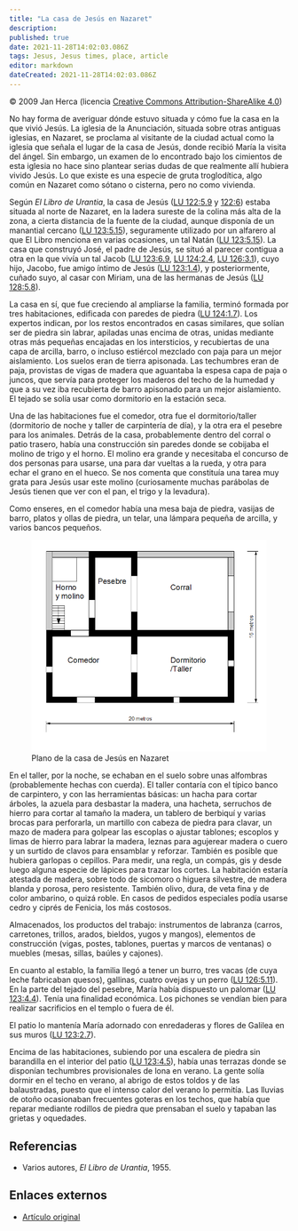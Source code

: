 ```yaml
---
title: "La casa de Jesús en Nazaret"
description: 
published: true
date: 2021-11-28T14:02:03.086Z
tags: Jesus, Jesus times, place, article
editor: markdown
dateCreated: 2021-11-28T14:02:03.086Z
---
```


<p class="v-card v-sheet theme--light grey lighten-3 px-2">© 2009 Jan Herca (licencia <a href="/es/license">Creative Commons Attribution-ShareAlike 4.0</a>)</p>

No hay forma de averiguar dónde estuvo situada y cómo fue la casa en la que vivió Jesús. La iglesia de la Anunciación, situada sobre otras antiguas iglesias, en Nazaret, se proclama al visitante de la ciudad actual como la iglesia que señala el lugar de la casa de Jesús, donde recibió María la visita del ángel. Sin embargo, un examen de lo encontrado bajo los cimientos de esta iglesia no hace sino plantear serias dudas de que realmente allí hubiera vivido Jesús. Lo que existe es una especie de gruta troglodítica, algo común en Nazaret como sótano o cisterna, pero no como vivienda.

Según _El Libro de Urantia_, la casa de Jesús (<a id="a14_47"></a>[LU 122:5.9](/es/The_Urantia_Book/122#p5_9) y <a id="a14_93"></a>[122:6](/es/The_Urantia_Book/122#p6_1)) estaba situada al norte de Nazaret, en la ladera sureste de la colina más alta de la zona, a cierta distancia de la fuente de la ciudad, aunque disponía de un manantial cercano (<a id="a14_311"></a>[LU 123:5.15](/es/The_Urantia_Book/123#p5_15)), seguramente utilizado por un alfarero al que El Libro menciona en varias ocasiones, un tal Natán (<a id="a14_457"></a>[LU 123:5.15](/es/The_Urantia_Book/123#p5_15)). La casa que construyó José, el padre de Jesús, se situó al parecer contigua a otra en la que vivía un tal Jacob (<a id="a14_618"></a>[LU 123:6.9](/es/The_Urantia_Book/123#p6_9), <a id="a14_663"></a>[LU 124:2.4](/es/The_Urantia_Book/124#p2_4), <a id="a14_708"></a>[LU 126:3.1](/es/The_Urantia_Book/126#p3_1)), cuyo hijo, Jacobo, fue amigo íntimo de Jesús (<a id="a14_800"></a>[LU 123:1.4](/es/The_Urantia_Book/123#p1_4)), y posteriormente, cuñado suyo, al casar con Miriam, una de las hermanas de Jesús (<a id="a14_928"></a>[LU 128:5.8](/es/The_Urantia_Book/128#p5_8)).

La casa en sí, que fue creciendo al ampliarse la familia, terminó formada por tres habitaciones, edificada con paredes de piedra (<a id="a16_130"></a>[LU 124:1.7](/es/The_Urantia_Book/124#p1_7)). Los expertos indican, por los restos encontrados en casas similares, que solían ser de piedra sin labrar, apiladas unas encima de otras, unidas mediante otras más pequeñas encajadas en los intersticios, y recubiertas de una capa de arcilla, barro, o incluso estiércol mezclado con paja para un mejor aislamiento. Los suelos eran de tierra apisonada. Las techumbres eran de paja, provistas de vigas de madera que aguantaba la espesa capa de paja o juncos, que servía para proteger los maderos del techo de la humedad y que a su vez iba recubierta de barro apisonado para un mejor aislamiento. El tejado se solía usar como dormitorio en la estación seca.

Una de las habitaciones fue el comedor, otra fue el dormitorio/taller (dormitorio de noche y taller de carpintería de día), y la otra era el pesebre para los animales. Detrás de la casa, probablemente dentro del corral o patio trasero, había una construcción sin paredes donde se cobijaba el molino de trigo y el horno. El molino era grande y necesitaba el concurso de dos personas para usarse, una para dar vueltas a la rueda, y otra para echar el grano en el hueco. Se nos comenta que constituía una tarea muy grata para Jesús usar este molino (curiosamente muchas parábolas de Jesús tienen que ver con el pan, el trigo y la levadura).

Como enseres, en el comedor había una mesa baja de piedra, vasijas de barro, platos y ollas de piedra, un telar, una lámpara pequeña de arcilla, y varios bancos pequeños.

<figure id="Figure_1" class="image urantiapedia">
<img src="/image/article/Jan_Herca/The_house_of_Jesus_in_Nazareth/casa_nazaret.png">
<figcaption>Plano de la casa de Jesús en Nazaret</figcaption>
</figure>

En el taller, por la noche, se echaban en el suelo sobre unas alfombras (probablemente hechas con cuerda). El taller contaría con el típico banco de carpintero, y con las herramientas básicas: un hacha para cortar árboles, la azuela para desbastar la madera, una hacheta, serruchos de hierro para cortar al tamaño la madera, un tablero de berbiquí y varias brocas para perforarla, un martillo con cabeza de piedra para clavar, un mazo de madera para golpear las escoplas o ajustar tablones; escoplos y limas de hierro para labrar la madera, leznas para agujerear madera o cuero y un surtido de clavos para ensamblar y reforzar. También es posible que hubiera garlopas o cepillos. Para medir, una regla, un compás, gis y desde luego alguna especie de lápices para trazar los cortes. La habitación estaría atestada de madera, sobre todo de sicomoro o higuera silvestre, de madera blanda y porosa, pero resistente. También olivo, dura, de veta fina y de color ambarino, o quizá roble. En casos de pedidos especiales podía usarse cedro y ciprés de Fenicia, los más costosos.

Almacenados, los productos del trabajo: instrumentos de labranza (carros, carretones, trillos, arados, bieldos, yugos y mangos), elementos de construcción (vigas, postes, tablones, puertas y marcos de ventanas) o muebles (mesas, sillas, baúles y cajones).

En cuanto al establo, la familia llegó a tener un burro, tres vacas (de cuya leche fabricaban quesos), gallinas, cuatro ovejas y un perro (<a id="a31_139"></a>[LU 126:5.11](/es/The_Urantia_Book/126#p5_11)). En la parte del tejado del pesebre, María había dispuesto un palomar (<a id="a31_257"></a>[LU 123:4.4](/es/The_Urantia_Book/123#p4_4)). Tenía una finalidad económica. Los pichones se vendían bien para realizar sacrificios en el templo o fuera de él.

El patio lo mantenía María adornado con enredaderas y flores de Galilea en sus muros (<a id="a33_86"></a>[LU 123:2.7](/es/The_Urantia_Book/123#p2_7)).

Encima de las habitaciones, subiendo por una escalera de piedra sin barandilla en el interior del patio (<a id="a35_105"></a>[LU 123:4.5](/es/The_Urantia_Book/123#p4_5)), había unas terrazas donde se disponían techumbres provisionales de lona en verano. La gente solía dormir en el techo en verano, al abrigo de estos toldos y de las balaustradas, puesto que el intenso calor del verano lo permitía. Las lluvias de otoño ocasionaban frecuentes goteras en los techos, que había que reparar mediante rodillos de piedra que prensaban el suelo y tapaban las grietas y oquedades.

## Referencias

- Varios autores, _El Libro de Urantia_, 1955.

## Enlaces externos

* [Artículo original](https://buscandoajesus.wordpress.com/articulos/la-casa-de-jesus-en-nazaret/)